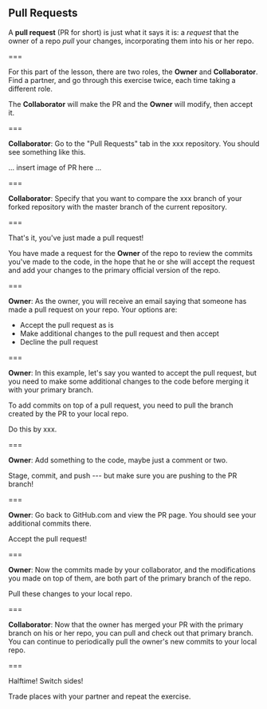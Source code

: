 ---
---

## Pull Requests

A **pull request** (PR for short) is just what it says it is: a *request* that the owner of a repo 
*pull* your changes, incorporating them into his or her repo. 

===

For this part of the lesson, there are two roles, the **Owner** and **Collaborator**. Find a partner, 
and go through this exercise twice, each time taking a different role. 

The **Collaborator** will make the PR and the **Owner** will modify, then accept it.

===

**Collaborator**: Go to the "Pull Requests" tab in the xxx repository. You should see something like this.

... insert image of PR here ...

===

**Collaborator**: Specify that you want to compare the xxx branch of your forked repository 
with the master branch of the current repository.

===

That's it, you've just made a pull request!

You have made a request for the **Owner** of the repo to review the commits you've made to the code, 
in the hope that he or she will accept the request and add your changes to the primary official version of the repo.

===

**Owner**: As the owner, you will receive an email saying that someone has made a pull request on your repo. 
Your options are:

- Accept the pull request as is
- Make additional changes to the pull request and then accept
- Decline the pull request

===

**Owner**: In this example, let's say you wanted to accept the pull request, but you need to make some additional
changes to the code before merging it with your primary branch.

To add commits on top of a pull request, you need to pull the branch created by the PR to your local repo.

Do this by xxx.

===

**Owner**: Add something to the code, maybe just a comment or two. 

Stage, commit, and push --- but make sure you are pushing to the PR branch!

===

**Owner**: Go back to GitHub.com and view the PR page. You should see your additional commits there.

Accept the pull request!

===

**Owner**: Now the commits made by your collaborator, and the modifications you made on top of them, are both part of 
the primary branch of the repo. 

Pull these changes to your local repo.

===

**Collaborator**: Now that the owner has merged your PR with the primary branch on his or her repo,
you can pull and check out that primary branch. You can continue to periodically pull the owner's
new commits to your local repo.

===

Halftime! Switch sides!

Trade places with your partner and repeat the exercise.
